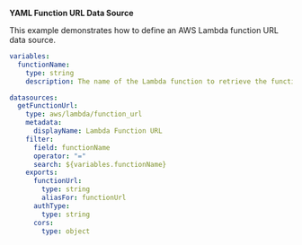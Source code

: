 **YAML Function URL Data Source**

This example demonstrates how to define an AWS Lambda function URL data source.

```yaml
variables:
  functionName:
    type: string
    description: The name of the Lambda function to retrieve the function URL for.

datasources:
  getFunctionUrl:
    type: aws/lambda/function_url
    metadata:
      displayName: Lambda Function URL
    filter:
      field: functionName
      operator: "="
      search: ${variables.functionName}
    exports:
      functionUrl:
        type: string
        aliasFor: functionUrl
      authType:
        type: string
      cors:
        type: object
```
